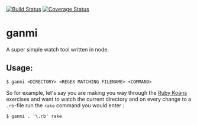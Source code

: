 [![Build Status](https://travis-ci.org/mw222rs/ganmi.svg?branch=master)](https://travis-ci.org/mw222rs/ganmi)
[![Coverage Status](https://coveralls.io/repos/github/mw222rs/ganmi/badge.svg?branch=master)](https://coveralls.io/github/mw222rs/ganmi?branch=master)

# ganmi
A super simple watch tool written in node.

## Usage:

`$ ganmi <DIRECTORY> <REGEX MATCHING FILENAME> <COMMAND>`

So for example, let's say you are making you way through the [Ruby Koans][1] exercises and want to watch the current directory and on every change to a `.rb`-file run the `rake` command you would enter :

`$ ganmi . '\.rb' rake`

[1]: http://rubykoans.com/
